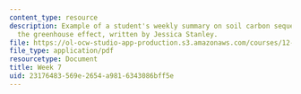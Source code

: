 ```yaml
---
content_type: resource
description: Example of a student's weekly summary on soil carbon sequestration and
  the greenhouse effect, written by Jessica Stanley.
file: https://ol-ocw-studio-app-production.s3.amazonaws.com/courses/12-085-seminar-in-environmental-science-spring-2008/23176483569e2654a9816343086bff5e_stanley_w7.pdf
file_type: application/pdf
resourcetype: Document
title: Week 7
uid: 23176483-569e-2654-a981-6343086bff5e
---
```

